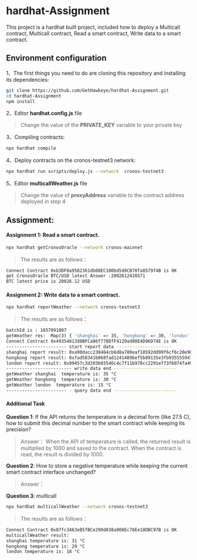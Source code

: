 # hardhat-Assignment

This project is a hardhat built project, included how to deploy a Multicall contract, Multicall contract, Read a smart contract, Write data to a smart contract.

## Environment configuration
1、The first things you need to do are cloning this repository and installing its
dependencies:

```sh
git clone https://github.com/GetHawkeye/hardhat-Assignment.git
cd hardhat-Assignment
npm install
```
2、Editor **hardhat.config.js** file

> Change the value of the **PRIVATE_KEY** variable to your private key

3、Compiling contracts:
```sh
npx hardhat compile
```

4、Deploy contracts on the cronos-testnet3 network:
```sh
npx hardhat run scripts/deploy.js --network  cronos-testnet3
```

5、Editor **multicallWeather.js** file

> Change the value of  **proxyAddress** variable to the contract address deployed in step 4

## Assignment:

#### Assignment 1: Read a smart contract.
```sh
npx hardhat getCronosOracle --network cronos-mainnet
```
> The results are as follows：
```sh
Connect Contract 0xb3DF0a9582361db08EC100bd5d8CB70fa8579f4B is OK
get CronosOracle BTC/USD latest Answer :2002612428571
BTC latest price is 20026.12 USD
```

#### Assignment 2: Write data to a smart contract.
```sh
npx hardhat reportWeather --network cronos-testnet3
```
> The results are as follows：
```sh
batchId is : 1657091807
getWeather res:  Map(3) { 'shanghai' => 35, 'hongkong' => 30, 'london' => 15 }
Connect Contract 0x49354813d8BFCa86f778DfF4120ad80E4D96D74E is OK
----------------------- start report data ---------------------
shanghai report result: 0xa90dacc230464cb6d8a780eaf18592dd99f6cf6c20e9060f63cd6885f55545d9
hongkong report result: 0xfad58341b068fad1241489bef5b89135e3fb935555947af58815dd3920eb8a42
london report result: 0x99457c3d203b03546c4c7f11b978cc2291ef73f6074fa497e8ee282ef07a2c9c
------------------------- write data end ------------------------
getWeather shanghai  temperature is: 35 °C
getWeather hongkong  temperature is: 30 °C
getWeather london  temperature is: 15 °C
----------------------- - query data end ------------------------
```
#### Additional Task

**Question 1**: If the API returns the temperature in a decimal form (like 27.5 C),
    how to submit this decimal number to the smart contract while keeping its precision?

> Answer：
> When the API of temperature is called, the returned result is multiplied by 1000 and saved to the contract.
> When the contract is read, the result is divided by 1000.

**Question 2**: How to store a negative temperature while keeping the current smart contract interface unchanged?

> Answer：


**Question 3**: multicall
```sh
npx hardhat multicallWeather --network cronos-testnet3

```
> The results are as follows：
```sh
Connect Contract 0x87fc3463eB5fBCe290d038a908Ec76Ee18DBC97B is OK
multicallWeather result:
shanghai temperature is: 31 °C
hongkong temperature is: 29 °C
london temperature is: 18 °C
```


